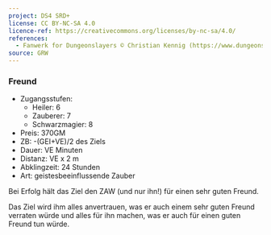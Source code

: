 ```yaml
---
project: DS4 SRD+
license: CC BY-NC-SA 4.0
licence-ref: https://creativecommons.org/licenses/by-nc-sa/4.0/
references: 
  - Fanwerk for Dungeonslayers © Christian Kennig (https://www.dungeonslayers.net/)
source: GRW
---
```


### Freund

- Zugangsstufen:
  - Heiler: 6
  - Zauberer: 7
  - Schwarzmagier: 8
- Preis: 370GM
- ZB: -(GEI+VE)/2 des Ziels
- Dauer: VE Minuten
- Distanz: VE x 2 m
- Abklingzeit: 24 Stunden
- Art: geistesbeeinflussende Zauber

Bei Erfolg hält das Ziel den ZAW (und nur ihn!) für einen sehr guten Freund.

Das Ziel wird ihm alles anvertrauen, was er auch einem sehr guten Freund verraten würde und alles für ihn machen, was er auch für einen guten Freund tun würde.

